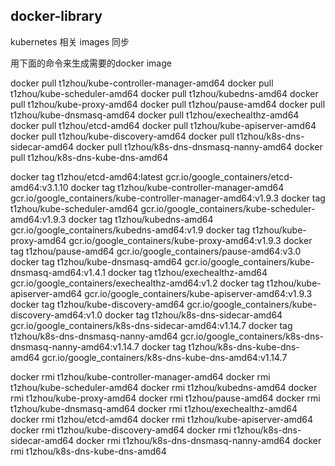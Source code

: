## docker-library

kubernetes 相关 images 同步


用下面的命令来生成需要的docker image

docker pull t1zhou/kube-controller-manager-amd64
docker pull t1zhou/kube-scheduler-amd64
docker pull t1zhou/kubedns-amd64
docker pull t1zhou/kube-proxy-amd64
docker pull t1zhou/pause-amd64
docker pull t1zhou/kube-dnsmasq-amd64
docker pull t1zhou/exechealthz-amd64
docker pull t1zhou/etcd-amd64
docker pull t1zhou/kube-apiserver-amd64
docker pull t1zhou/kube-discovery-amd64
docker pull t1zhou/k8s-dns-sidecar-amd64
docker pull t1zhou/k8s-dns-dnsmasq-nanny-amd64
docker pull t1zhou/k8s-dns-kube-dns-amd64

docker tag t1zhou/etcd-amd64:latest gcr.io/google_containers/etcd-amd64:v3.1.10
docker tag t1zhou/kube-controller-manager-amd64 gcr.io/google_containers/kube-controller-manager-amd64:v1.9.3
docker tag t1zhou/kube-scheduler-amd64 gcr.io/google_containers/kube-scheduler-amd64:v1.9.3
docker tag t1zhou/kubedns-amd64 gcr.io/google_containers/kubedns-amd64:v1.9
docker tag t1zhou/kube-proxy-amd64 gcr.io/google_containers/kube-proxy-amd64:v1.9.3
docker tag t1zhou/pause-amd64 gcr.io/google_containers/pause-amd64:v3.0
docker tag t1zhou/kube-dnsmasq-amd64 gcr.io/google_containers/kube-dnsmasq-amd64:v1.4.1
docker tag t1zhou/exechealthz-amd64 gcr.io/google_containers/exechealthz-amd64:v1.2
docker tag t1zhou/kube-apiserver-amd64 gcr.io/google_containers/kube-apiserver-amd64:v1.9.3
docker tag t1zhou/kube-discovery-amd64 gcr.io/google_containers/kube-discovery-amd64:v1.0
docker tag t1zhou/k8s-dns-sidecar-amd64 gcr.io/google_containers/k8s-dns-sidecar-amd64:v1.14.7
docker tag t1zhou/k8s-dns-dnsmasq-nanny-amd64 gcr.io/google_containers/k8s-dns-dnsmasq-nanny-amd64:v1.14.7
docker tag t1zhou/k8s-dns-kube-dns-amd64 gcr.io/google_containers/k8s-dns-kube-dns-amd64:v1.14.7

docker rmi t1zhou/kube-controller-manager-amd64
docker rmi t1zhou/kube-scheduler-amd64
docker rmi t1zhou/kubedns-amd64
docker rmi t1zhou/kube-proxy-amd64
docker rmi t1zhou/pause-amd64
docker rmi t1zhou/kube-dnsmasq-amd64
docker rmi t1zhou/exechealthz-amd64
docker rmi t1zhou/etcd-amd64
docker rmi t1zhou/kube-apiserver-amd64
docker rmi t1zhou/kube-discovery-amd64
docker rmi t1zhou/k8s-dns-sidecar-amd64
docker rmi t1zhou/k8s-dns-dnsmasq-nanny-amd64
docker rmi t1zhou/k8s-dns-kube-dns-amd64



